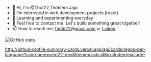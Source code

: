 - 👋 Hi, I’m @Thot22,Thotsem Jajo
- 👀 I’m interested in web development projects (react)
- 🌱 Learning and experimenting everyday
- 💞️ Feel free to contact me. Let's build something great together!
- 📫 How to reach me, thotjj22@gmail.com or [Linked](https://www.linkedin.com/in/thotsem-jajo-30909a244/)

<!---
Thot22/Thot22 is a ✨ special ✨ repository because its `README.md` (this file) appears on your GitHub profile.
You can click the Preview link to take a look at your changes.
--->

![GitHub stats](https://github-readme-stats.vercel.app/api?username=sem22-dev&show_icons=true&theme=radical)

http://github-profile-summary-cards.vercel.app/api/cards/repos-per-language?username=sem22-dev&theme=radical&exclude={exclude}

